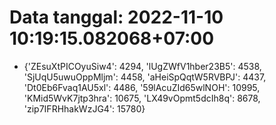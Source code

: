 # Data tanggal: 2022-11-10 10:19:15.082068+07:00

* {'ZEsuXtPICOyuSiw4': 4294, 'lUgZWfV1hber23B5': 4538, 'SjUqU5uwuOppMljm': 4458, 'aHeiSpQqtW5RVBPJ': 4437, 'Dt0Eb6Fvaq1AU5xl': 4486, '59lAcuZId65wlNOH': 10995, 'KMid5WvK7jtp3hra': 10675, 'LX49vOpmt5dcIh8q': 8678, 'zip7IFRHhakWzJG4': 15780}

